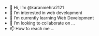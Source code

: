 - 👋 Hi, I’m @karanmehra2121
- 👀 I’m interested in web development
- 🌱 I’m currently learning Web Development
- 💞️ I’m looking to collaborate on ...
- 📫 How to reach me ...

<!---
karanmehra2121/karanmehra2121 is a ✨ special ✨ repository because its `README.md` (this file) appears on your GitHub profile.
You can click the Preview link to take a look at your changes.
--->
